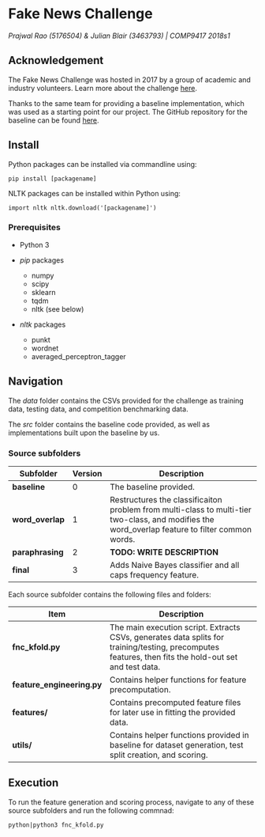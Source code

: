 # Fake News Challenge
_Prajwal Rao (5176504) & Julian Blair (3463793) | COMP9417 2018s1_

## Acknowledgement
The Fake News Challenge was hosted in 2017 by a group of academic and industry volunteers. Learn more about the challenge [here][1].

Thanks to the same team for providing a baseline implementation, which was used as a starting point for our project. The GitHub repository for the baseline can be found [here][2]. 

## Install
Python packages can be installed via commandline using:

`pip install [packagename]`

NLTK packages can be installed within Python using:

`import nltk
nltk.download('[packagename]')`

### Prerequisites
* Python 3
* _pip_ packages
   * numpy
   * scipy
   * sklearn
   * tqdm
   * nltk (see below)
* _nltk_ packages
   * punkt
   * wordnet
   * averaged_perceptron_tagger
   
   [1]: http://www.fakenewschallenge.org/ "Fake News Challenge"
   [2]: https://github.com/FakeNewsChallenge/fnc-1-baseline "Baseline FNC implementation"

## Navigation
The _data_ folder contains the CSVs provided for the challenge as training data, testing data, and competition benchmarking data.

The _src_ folder contains the baseline code provided, as well as implementations built upon the baseline by us. 

### Source subfolders
| Subfolder        | Version | Description
| ---------------- | ------- | -----------
| **baseline**     | 0       | The baseline provided.
| **word_overlap** | 1       | Restructures the classificaiton problem from multi-class to multi-tier two-class, and modifies the word_overlap feature to filter common words.
| **paraphrasing** | 2       | **TODO: WRITE DESCRIPTION**
| **final**        | 3       | Adds Naive Bayes classifier and all caps frequency feature.

Each source subfolder contains the following files and folders:

| Item             | Description
| ---------------- | -----------
| **fnc_kfold.py** | The main execution script. Extracts CSVs, generates data splits for training/testing, precomputes features, then fits the hold-out set and test data.
| **feature_engineering.py** | Contains helper functions for feature precomputation.
| **features/**    | Contains precomputed feature files for later use in fitting the provided data.
| **utils/**       | Contains helper functions provided in baseline for dataset generation, test split creation, and scoring.

## Execution
To run the feature generation and scoring process, navigate to any of these source subfolders and run the following commnad:

`python|python3 fnc_kfold.py`
